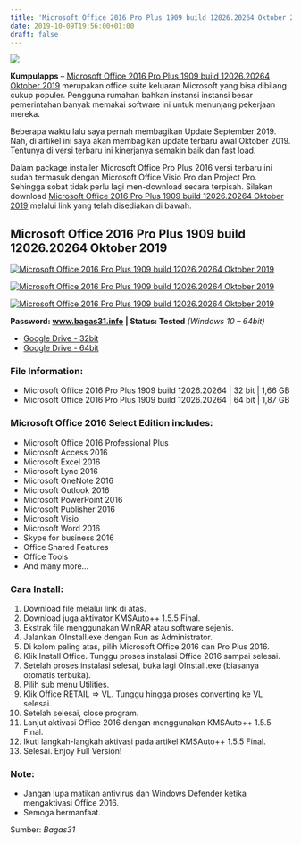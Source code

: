 ```yaml
---
title: 'Microsoft Office 2016 Pro Plus 1909 build 12026.20264 Oktober 2019'
date: 2019-10-09T19:56:00+01:00
draft: false
---
```


[![](https://1.bp.blogspot.com/-KaigrEALqd4/XZ4ox9zIFBI/AAAAAAAAAKg/bRyCiVg7tO4x-6RH1u7b_eLwZDaLHTAjwCEwYBhgL/s1600/Microsoft%2BOffice%2B2016%2BPro%2BPlus%2B1909.png)](https://1.bp.blogspot.com/-KaigrEALqd4/XZ4ox9zIFBI/AAAAAAAAAKg/bRyCiVg7tO4x-6RH1u7b_eLwZDaLHTAjwCEwYBhgL/s1600/Microsoft%2BOffice%2B2016%2BPro%2BPlus%2B1909.png)

**Kumpulapps** – [Microsoft Office 2016 Pro Plus 1909 build 12026.20264 Oktober 2019](https://www.kumpulapps.my.id/2019/10/microsoft-office-2016-pro-plus-1909.html) merupakan office suite keluaran Microsoft yang bisa dibilang cukup populer. Pengguna rumahan bahkan instansi instansi besar pemerintahan banyak memakai software ini untuk menunjang pekerjaan mereka.  
  
Beberapa waktu lalu saya pernah membagikan Update September 2019. Nah, di artikel ini saya akan membagikan update terbaru awal Oktober 2019. Tentunya di versi terbaru ini kinerjanya semakin baik dan fast load.  
  
Dalam package installer Microsoft Office Pro Plus 2016 versi terbaru ini sudah termasuk dengan Microsoft Office Visio Pro dan Project Pro. Sehingga sobat tidak perlu lagi men-download secara terpisah. Silakan download [Microsoft Office 2016 Pro Plus 1909 build 12026.20264 Oktober 2019](https://www.kumpulapps.my.id/2019/10/microsoft-office-2016-pro-plus-1909.html) melalui link yang telah disediakan di bawah.  
  

Microsoft Office 2016 Pro Plus 1909 build 12026.20264 Oktober 2019
------------------------------------------------------------------

[![Microsoft Office 2016 Pro Plus 1909 build 12026.20264 Oktober 2019](https://1.bp.blogspot.com/-x9ZwnjQ6UMM/XZ4qDZDSZ4I/AAAAAAAAAKo/ne3-4mOiLlQkGDeIX8MSosJJJUJQAitwwCLcBGAsYHQ/s640/Microsoft%2BOffice%2B2016%2BPro%2BPlus%2B1909_1.png "Microsoft Office 2016 Pro Plus 1909 build 12026.20264 Oktober 2019")](https://1.bp.blogspot.com/-x9ZwnjQ6UMM/XZ4qDZDSZ4I/AAAAAAAAAKo/ne3-4mOiLlQkGDeIX8MSosJJJUJQAitwwCLcBGAsYHQ/s1600/Microsoft%2BOffice%2B2016%2BPro%2BPlus%2B1909_1.png)

  

[![Microsoft Office 2016 Pro Plus 1909 build 12026.20264 Oktober 2019](https://1.bp.blogspot.com/-HVSQOh4ypaY/XZ4qDjI9ENI/AAAAAAAAAKw/MjpiFYAhJuMNqrmTgQa6BRhLO_E4ZHuKwCLcBGAsYHQ/s640/Microsoft%2BOffice%2B2016%2BPro%2BPlus%2B1909_2.png "Microsoft Office 2016 Pro Plus 1909 build 12026.20264 Oktober 2019")](https://1.bp.blogspot.com/-HVSQOh4ypaY/XZ4qDjI9ENI/AAAAAAAAAKw/MjpiFYAhJuMNqrmTgQa6BRhLO_E4ZHuKwCLcBGAsYHQ/s1600/Microsoft%2BOffice%2B2016%2BPro%2BPlus%2B1909_2.png)

  

[![Microsoft Office 2016 Pro Plus 1909 build 12026.20264 Oktober 2019](https://1.bp.blogspot.com/-JVas-gMdWl4/XZ4qDtJWFVI/AAAAAAAAAKs/-vVFoqPzs3YYN46fcDoieUBgA0RQfwwpACLcBGAsYHQ/s640/Microsoft%2BOffice%2B2016%2BPro%2BPlus%2B1909_3.png "Microsoft Office 2016 Pro Plus 1909 build 12026.20264 Oktober 2019")](https://1.bp.blogspot.com/-JVas-gMdWl4/XZ4qDtJWFVI/AAAAAAAAAKs/-vVFoqPzs3YYN46fcDoieUBgA0RQfwwpACLcBGAsYHQ/s1600/Microsoft%2BOffice%2B2016%2BPro%2BPlus%2B1909_3.png)

  

**Password: www.bagas31.info | Status: Tested** _(Windows 10 – 64bit)_

*   [Google Drive - 32bit](https://semawur.com/mY93ZPOIqE0)
*   [Google Drive - 64bit](https://semawur.com/pSGjoJ3XM4v)

### File Information:

*   Microsoft Office 2016 Pro Plus 1909 build 12026.20264 | 32 bit | 1,66 GB
*   Microsoft Office 2016 Pro Plus 1909 build 12026.20264 | 64 bit | 1,87 GB

  

### Microsoft Office 2016 Select Edition includes:

*   Microsoft Office 2016 Professional Plus
*   Microsoft Access 2016
*   Microsoft Excel 2016
*   Microsoft Lync 2016
*   Microsoft OneNote 2016
*   Microsoft Outlook 2016
*   Microsoft PowerPoint 2016
*   Microsoft Publisher 2016
*   Microsoft Visio
*   Microsoft Word 2016
*   Skype for business 2016
*   Office Shared Features
*   Office Tools
*   And many more…

  

### Cara Install:

1.  Download file melalui link di atas.
2.  Download juga aktivator KMSAuto++ 1.5.5 Final.
3.  Ekstrak file menggunakan WinRAR atau software sejenis.
4.  Jalankan OInstall.exe dengan Run as Administrator.
5.  Di kolom paling atas, pilih Microsoft Office 2016 dan Pro Plus 2016.
6.  Klik Install Office. Tunggu proses instalasi Office 2016 sampai selesai.
7.  Setelah proses instalasi selesai, buka lagi OInstall.exe (biasanya otomatis terbuka).
8.  Pilih sub menu Utilities.
9.  Klik Office RETAIL => VL. Tunggu hingga proses converting ke VL selesai.
10.  Setelah selesai, close program.
11.  Lanjut aktivasi Office 2016 dengan menggunakan KMSAuto++ 1.5.5 Final.
12.  Ikuti langkah-langkah aktivasi pada artikel KMSAuto++ 1.5.5 Final.
13.  Selesai. Enjoy Full Version!

  
  

### Note:

*   Jangan lupa matikan antivirus dan Windows Defender ketika mengaktivasi Office 2016.
*   Semoga bermanfaat.

  
Sumber: _Bagas31_